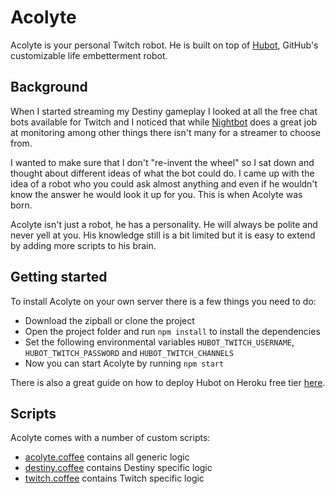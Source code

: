 # Acolyte

Acolyte is your personal Twitch robot.
He is built on top of [Hubot](https://github.com/github/hubot),
GitHub's customizable life embetterment robot.

## Background

When I started streaming my Destiny gameplay I looked at all the free chat bots available for Twitch and I noticed that while [Nightbot](https://www.nightbot.tv) does a great job at monitoring among other things there isn't many for a streamer to choose from.

I wanted to make sure that I don't "re-invent the wheel" so I sat down and thought about different ideas of what the bot could do. I came up with the idea of a robot who you could ask almost anything and even if he wouldn't know the answer he would look it up for you. This is when Acolyte was born.

Acolyte isn't just a robot, he has a personality. He will always be polite and never yell at you. His knowledge still is a bit limited but it is easy to extend by adding more scripts to his brain.

## Getting started

To install Acolyte on your own server there is a few things you need to do:

- Download the zipball or clone the project
- Open the project folder and run ```npm install``` to install the dependencies
- Set the following environmental variables ```HUBOT_TWITCH_USERNAME```, ```HUBOT_TWITCH_PASSWORD``` and ```HUBOT_TWITCH_CHANNELS```
- Now you can start Acolyte by running ```npm start```

There is also a great guide on how to deploy Hubot on Heroku free tier [here](https://github.com/github/hubot/blob/master/docs/deploying/heroku.md).

## Scripts

Acolyte comes with a number of custom scripts:

- [acolyte.coffee](scripts/acolyte.coffee) contains all generic logic
- [destiny.coffee](scripts/destiny.coffee) contains Destiny specific logic
- [twitch.coffee](scripts/twitch.coffee) contains Twitch specific logic
